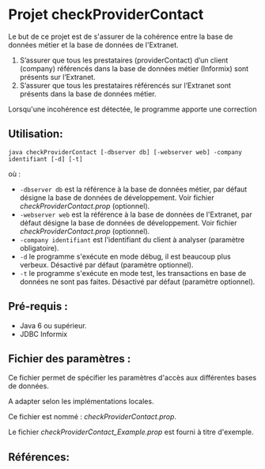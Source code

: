 # Projet checkProviderContact

Le but de ce projet est de s'assurer de la cohérence entre la base de données métier et la base de données de l'Extranet.

1) S’assurer que tous les prestataires (providerContact) d’un client (company) référencés dans la base de données métier (Informix) sont présents sur l’Extranet.
2) S’assurer que tous les prestataires référencés sur l’Extranet sont présents dans la base de données métier.

Lorsqu'une incohérence est détectée, le programme apporte une correction

## Utilisation:
```
java checkProviderContact [-dbserver db] [-webserver web] -company identifiant [-d] [-t] 
```
où :
* ```-dbserver db``` est la référence à la base de données métier, par défaut désigne la base de données de développement. Voir fichier *checkProviderContact.prop* (optionnel).
* ```-webserver web``` est la référence à la base de données de l'Extranet, par défaut désigne la base de données de développement. Voir fichier *checkProviderContact.prop* (optionnel).
* ```-company identifiant``` est l'identifiant du client à analyser (paramètre obligatoire).
* ```-d``` le programme s'exécute en mode débug, il est beaucoup plus verbeux. Désactivé par défaut (paramètre optionnel).
* ```-t``` le programme s'exécute en mode test, les transactions en base de données ne sont pas faites. Désactivé par défaut (paramètre optionnel).

## Pré-requis :
- Java 6 ou supérieur.
- JDBC Informix

## Fichier des paramètres : 

Ce fichier permet de spécifier les paramètres d'accès aux différentes bases de données.

A adapter selon les implémentations locales.

Ce fichier est nommé : *checkProviderContact.prop*.

Le fichier *checkProviderContact_Example.prop* est fourni à titre d'exemple.

## Références:

